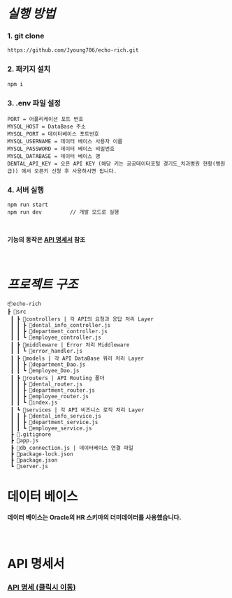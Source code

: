 # _실행 방법_

### 1. git clone

```
https://github.com/Jyoung706/echo-rich.git
```

### 2. 패키지 설치

```
npm i
```

### 3. .env 파일 설정

```
PORT = 어플리케이션 포트 번호
MYSQL_HOST = DataBase 주소
MYSQL_PORT = 데이터베이스 포트번호
MYSQL_USERNAME = 데이터 베이스 사용자 이름
MYSQL_PASSWORD = 데이터 베이스 비밀번호
MYSQL_DATABASE = 데이터 베이스 명
DENTAL_API_KEY = 오픈 API KEY (해당 키는 공공데이터포털 경기도_치과병원 현황(병원급)) 에서 오픈키 신청 후 사용하시면 됩니다.
```

### 4. 서버 실행

```
npm run start
npm run dev         // 개발 모드로 실행
```

<br>

**기능의 동작은 [API 명세서](https://documenter.getpostman.com/view/22723440/2s93Y5Nz4X) 참조**

<br>

# _프로젝트 구조_

```
📦echo-rich
┣ 📂src
 ┃ ┣ 📂controllers | 각 API의 요청과 응답 처리 Layer
 ┃ ┃ ┣ 📜dental_info_controller.js
 ┃ ┃ ┣ 📜department_controller.js
 ┃ ┃ ┗ 📜employee_controller.js
 ┃ ┣ 📂middleware | Error 처리 Middleware
 ┃ ┃ ┗ 📜error_handler.js
 ┃ ┣ 📂models | 각 API DataBase 쿼리 처리 Layer
 ┃ ┃ ┣ 📜department_Dao.js
 ┃ ┃ ┗ 📜employee_Dao.js
 ┃ ┣ 📂routers | API Routing 폴더 
 ┃ ┃ ┣ 📜dental_router.js
 ┃ ┃ ┣ 📜department_router.js
 ┃ ┃ ┣ 📜employee_router.js
 ┃ ┃ ┗ 📜index.js
 ┃ ┗ 📂services | 각 API 비즈니스 로직 처리 Layer
 ┃ ┃ ┣ 📜dental_info_service.js
 ┃ ┃ ┣ 📜department_service.js
 ┃ ┃ ┗ 📜employee_service.js
 ┣ 📜.gitignore
 ┣ 📜app.js
 ┣ 📜db_connection.js | 데이터베이스 연결 파일
 ┣ 📜package-lock.json
 ┣ 📜package.json
 ┗ 📜server.js
```

# 데이터 베이스

#### 데이터 베이스는 Oracle의 HR 스키마의 더미데이터를 사용했습니다.

<br>

# API 명세서

### [API 명세 (클릭시 이동)](https://documenter.getpostman.com/view/22723440/2s93Y5Nz4X)
